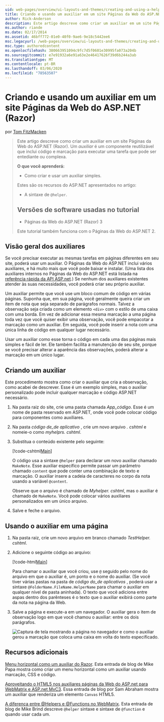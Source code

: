 ```yaml
---
uid: web-pages/overview/ui-layouts-and-themes/creating-and-using-a-helper-in-an-aspnet-web-pages-site
title: Criando e usando um auxiliar em um site Páginas da Web do ASP.NET (Razor) | Microsoft Docs
author: Rick-Anderson
description: Este artigo descreve como criar um auxiliar em um site Páginas da Web do ASP.NET (Razor). Um auxiliar é um componente reutilizável que inclui código e marcação para perf...
ms.author: riande
ms.date: 02/17/2014
ms.assetid: 46bff772-01e0-40f0-9ae6-9e18c5442ee6
msc.legacyurl: /web-pages/overview/ui-layouts-and-themes/creating-and-using-a-helper-in-an-aspnet-web-pages-site
msc.type: authoredcontent
ms.openlocfilehash: 380663951094c9fc7d5f0601e30995fa073a204b
ms.sourcegitcommit: e7e91932a6e91a63e2e46417626f39d6b244a3ab
ms.translationtype: MT
ms.contentlocale: pt-BR
ms.lasthandoff: 03/06/2020
ms.locfileid: "78563507"
---
```

# <a name="creating-and-using-a-helper-in-an-aspnet-web-pages-razor-site"></a>Criando e usando um auxiliar em um site Páginas da Web do ASP.NET (Razor)

por [Tom FitzMacken](https://github.com/tfitzmac)

> Este artigo descreve como criar um auxiliar em um site Páginas da Web do ASP.NET (Razor). Um *auxiliar* é um componente reutilizável que inclui código e marcação para executar uma tarefa que pode ser entediante ou complexa.
> 
> **O que você aprenderá:** 
> 
> - Como criar e usar um auxiliar simples.
> 
> Estes são os recursos do ASP.NET apresentados no artigo:
> 
> - A sintaxe de `@helper`.
>   
> 
> ## <a name="software-versions-used-in-the-tutorial"></a>Versões de software usadas no tutorial
> 
> 
> - Páginas da Web do ASP.NET (Razor) 3
>   
> 
> Este tutorial também funciona com o Páginas da Web do ASP.NET 2.

## <a name="overview-of-helpers"></a>Visão geral dos auxiliares

Se você precisar executar as mesmas tarefas em páginas diferentes em seu site, poderá usar um auxiliar. O Páginas da Web do ASP.NET inclui vários auxiliares, e há muito mais que você pode baixar e instalar. (Uma lista dos auxiliares internos no Páginas da Web do ASP.NET está listada na [referência rápida da API ASP.net](https://go.microsoft.com/fwlink/?LinkId=202907).) Se nenhum dos auxiliares existentes atender às suas necessidades, você poderá criar seu próprio auxiliar.

Um auxiliar permite que você use um bloco comum de código em várias páginas. Suponha que, em sua página, você geralmente queira criar um item de nota que seja separado de parágrafos normais. Talvez a observação seja criada como um elemento `<div>` com o estilo de uma caixa com uma borda. Em vez de adicionar essa mesma marcação a uma página toda vez que você quiser exibir uma observação, você pode empacotar a marcação como um auxiliar. Em seguida, você pode inserir a nota com uma única linha de código em qualquer lugar necessário.

Usar um auxiliar como esse torna o código em cada uma das páginas mais simples e fácil de ler. Ele também facilita a manutenção de seu site, porque se você precisar alterar a aparência das observações, poderá alterar a marcação em um único lugar.

## <a name="creating-a-helper"></a>Criando um auxiliar

Este procedimento mostra como criar o auxiliar que cria a observação, como acabei de descrever. Esse é um exemplo simples, mas o auxiliar personalizado pode incluir qualquer marcação e código ASP.NET necessário.

1. Na pasta raiz do site, crie uma pasta chamada *App\_código*. Esse é um nome de pasta reservado em ASP.NET, onde você pode colocar código para componentes como auxiliares.
2. Na pasta *código de\_de aplicativo* , crie um novo arquivo *. cshtml* e nomeie-o como *myhelprs. cshtml*.
3. Substitua o conteúdo existente pelo seguinte:

    [!code-cshtml[Main](creating-and-using-a-helper-in-an-aspnet-web-pages-site/samples/sample1.cshtml)]

    O código usa a sintaxe `@helper` para declarar um novo auxiliar chamado `MakeNote`. Esse auxiliar específico permite passar um parâmetro chamado `content` que pode conter uma combinação de texto e marcação. O auxiliar insere a cadeia de caracteres no corpo da nota usando a variável `@content`.

    Observe que o arquivo é chamado de *Myhelper. cshtml*, mas o auxiliar é chamado de `MakeNote`. Você pode colocar vários auxiliares personalizados em um único arquivo.
4. Salve e feche o arquivo.

## <a name="using-the-helper-in-a-page"></a>Usando o auxiliar em uma página

1. Na pasta raiz, crie um novo arquivo em branco chamado *TestHelper. cshtml*.
2. Adicione o seguinte código ao arquivo:

    [!code-html[Main](creating-and-using-a-helper-in-an-aspnet-web-pages-site/samples/sample2.html)]

    Para chamar o auxiliar que você criou, use `@` seguido pelo nome do arquivo em que o auxiliar é, um ponto e o nome do auxiliar. (Se você tiver várias pastas na pasta de *código do\_de aplicativos* , poderá usar a sintaxe `@FolderName.FileName.HelperName` para chamar o auxiliar em qualquer nível de pasta aninhada). O texto que você adiciona entre aspas dentro dos parênteses é o texto que o auxiliar exibirá como parte da nota na página da Web.
3. Salve a página e execute-a em um navegador. O auxiliar gera o item de observação logo em que você chamou o auxiliar: entre os dois parágrafos.

    ![Captura de tela mostrando a página no navegador e como o auxiliar gerou a marcação que coloca uma caixa em volta do texto especificado.](creating-and-using-a-helper-in-an-aspnet-web-pages-site/_static/image1.png)

## <a name="additional-resources"></a>Recursos adicionais

[Menu horizontal como um auxiliar do Razor](http://mikepope.com/blog/DisplayBlog.aspx?permalink=2341). Esta entrada de blog de Mike Papa mostra como criar um menu horizontal como um auxiliar usando marcação, CSS e código.

[Aproveitando o HTML5 nos auxiliares páginas da Web do ASP.net para WebMatrix e ASP.net MvC3](http://geekswithblogs.net/wildturtle/archive/2010/11/08/html5-in-asp.net-web-pages-helpers-for-webmatrix-and_aspnet_mvc3.aspx). Essa entrada de blog por Sam Abraham mostra um auxiliar que renderiza um elemento `Canvas` HTML5.

[A diferença entre @Helpers e @Functions no WebMatrix](http://www.mikesdotnetting.com/Article/173/The-Difference-Between-@Helpers-and-@Functions-In-WebMatrix). Esta entrada de blog de Mike Brind descreve `@helper` sintaxe e sintaxe de `@function` e quando usar cada um.
